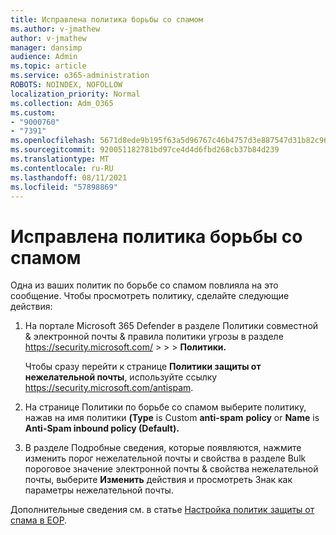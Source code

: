 ```yaml
---
title: Исправлена политика борьбы со спамом
ms.author: v-jmathew
author: v-jmathew
manager: dansimp
audience: Admin
ms.topic: article
ms.service: o365-administration
ROBOTS: NOINDEX, NOFOLLOW
localization_priority: Normal
ms.collection: Adm_O365
ms.custom:
- "9000760"
- "7391"
ms.openlocfilehash: 5671d8ede9b195f63a5d96767c46b4757d3e887547d31b82c969c36dc974f753
ms.sourcegitcommit: 920051182781bd97ce4d4d6fbd268cb37b84d239
ms.translationtype: MT
ms.contentlocale: ru-RU
ms.lasthandoff: 08/11/2021
ms.locfileid: "57898869"
---
```

# <a name="fix-anti-spam-policy"></a>Исправлена политика борьбы со спамом

Одна из ваших политик по борьбе со спамом повлияла на это сообщение. Чтобы просмотреть политику, сделайте следующие действия:

1. На портале Microsoft 365 Defender в разделе Политики совместной & электронной почты & правила политики угрозы в разделе <https://security.microsoft.com/>  \>  \>  \>  **Политики.**

   Чтобы сразу перейти к странице **Политики защиты от нежелательной почты**, используйте ссылку <https://security.microsoft.com/antispam>.

2. На странице Политики по борьбе со спамом выберите политику, нажав на имя политики **(Type** is Custom **anti-spam** **policy** or **Name** is **Anti-Spam inbound policy (Default).**

3. В разделе Подробные сведения,  которые появляются, нажмите  изменить порог нежелательной почты и свойства в разделе Bulk  пороговое значение электронной почты & свойства нежелательной почты, выберите **Изменить** действия и просмотреть Знак как параметры нежелательной почты.

Дополнительные сведения см. в статье [Настройка политик защиты от спама в EOP](https://docs.microsoft.com/microsoft-365/security/office-365-security/configure-your-spam-filter-policies).
